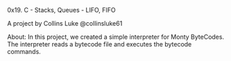 0x19. C - Stacks, Queues - LIFO, FIFO

A project by Collins Luke @collinsluke61

About: In this project, we created a simple interpreter for Monty ByteCodes. The interpreter reads a bytecode file and executes the bytecode commands.
